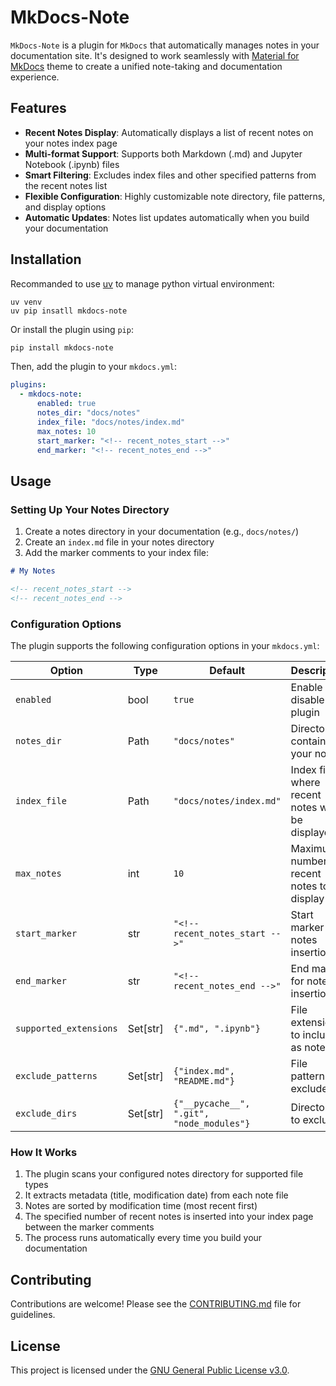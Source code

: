 # MkDocs-Note

<!-- [![PyPI version](https://badge.fury.io/py/mkdocs-note.svg)](https://badge.fury.io/py/mkdocs-note) -->

`MkDocs-Note` is a plugin for `MkDocs` that automatically manages notes in your documentation site. It's designed to work seamlessly with [Material for MkDocs](https://squidfunk.github.io/mkdocs-material/) theme to create a unified note-taking and documentation experience.

## Features

- **Recent Notes Display**: Automatically displays a list of recent notes on your notes index page
- **Multi-format Support**: Supports both Markdown (.md) and Jupyter Notebook (.ipynb) files
- **Smart Filtering**: Excludes index files and other specified patterns from the recent notes list
- **Flexible Configuration**: Highly customizable note directory, file patterns, and display options
- **Automatic Updates**: Notes list updates automatically when you build your documentation

## Installation

Recommanded to use [uv](https://docs.astral.sh/uv/) to manage python virtual environment:

```
uv venv
uv pip insatll mkdocs-note
```

Or install the plugin using `pip`:

```bash
pip install mkdocs-note
```

Then, add the plugin to your `mkdocs.yml`:

```yaml
plugins:
  - mkdocs-note:
      enabled: true
      notes_dir: "docs/notes"
      index_file: "docs/notes/index.md"
      max_notes: 10
      start_marker: "<!-- recent_notes_start -->"
      end_marker: "<!-- recent_notes_end -->"
```

## Usage

### Setting Up Your Notes Directory

1. Create a notes directory in your documentation (e.g., `docs/notes/`)
2. Create an `index.md` file in your notes directory
3. Add the marker comments to your index file:

```markdown
# My Notes

<!-- recent_notes_start -->
<!-- recent_notes_end -->
```

### Configuration Options

The plugin supports the following configuration options in your `mkdocs.yml`:

| Option | Type | Default | Description |
|--------|------|---------|-------------|
| `enabled` | bool | `true` | Enable or disable the plugin |
| `notes_dir` | Path | `"docs/notes"` | Directory containing your notes |
| `index_file` | Path | `"docs/notes/index.md"` | Index file where recent notes will be displayed |
| `max_notes` | int | `10` | Maximum number of recent notes to display |
| `start_marker` | str | `"<!-- recent_notes_start -->"` | Start marker for notes insertion |
| `end_marker` | str | `"<!-- recent_notes_end -->"` | End marker for notes insertion |
| `supported_extensions` | Set[str] | `{".md", ".ipynb"}` | File extensions to include as notes |
| `exclude_patterns` | Set[str] | `{"index.md", "README.md"}` | File patterns to exclude |
| `exclude_dirs` | Set[str] | `{"__pycache__", ".git", "node_modules"}` | Directories to exclude |

### How It Works

1. The plugin scans your configured notes directory for supported file types
2. It extracts metadata (title, modification date) from each note file
3. Notes are sorted by modification time (most recent first)
4. The specified number of recent notes is inserted into your index page between the marker comments
5. The process runs automatically every time you build your documentation

## Contributing

Contributions are welcome! Please see the [CONTRIBUTING.md](CONTRIBUTING.md) file for guidelines.

## License

This project is licensed under the [GNU General Public License v3.0](LICENSE).

